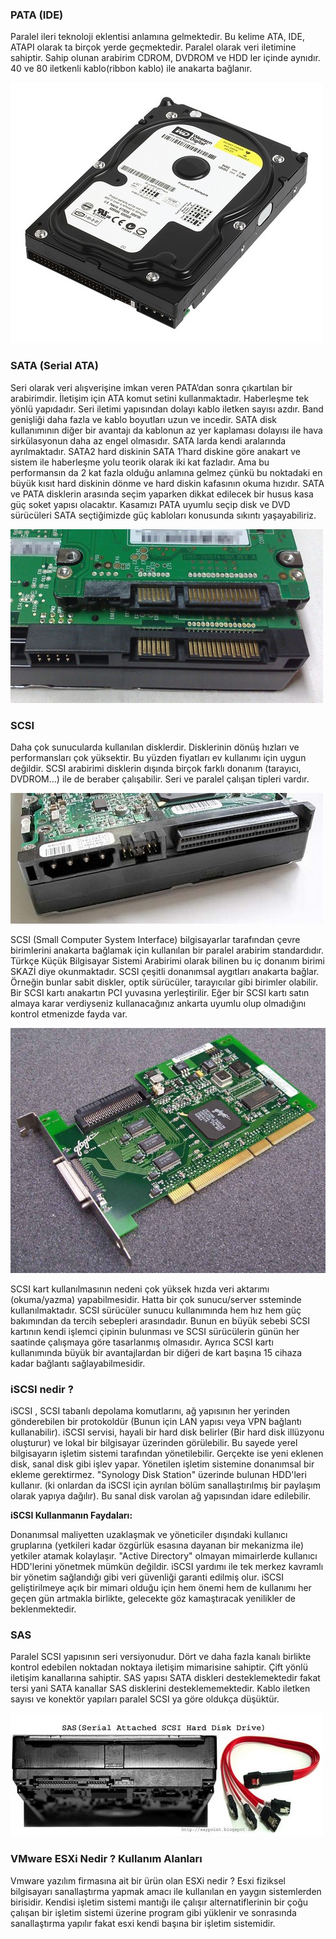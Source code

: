 ### PATA (IDE)

Paralel ileri teknoloji eklentisi anlamına gelmektedir. Bu kelime ATA, IDE, ATAPI olarak ta birçok yerde geçmektedir. Paralel olarak veri iletimine sahiptir. Sahip olunan arabirim CDROM, DVDROM ve HDD ler içinde aynıdır. 40 ve 80 iletkenli kablo(ribbon kablo) ile anakarta bağlanır.

![ide-harddisk.jpg](files/ide-harddisk.jpg)

### SATA (Serial ATA)

Seri olarak veri alışverişine imkan veren PATA’dan sonra çıkartılan bir arabirimdir. İletişim için ATA komut setini kullanmaktadır. Haberleşme tek yönlü yapıdadır. Seri iletimi yapısından dolayı kablo iletken sayısı azdır. Band genişliği daha fazla ve kablo boyutları uzun ve incedir. SATA disk kullanımının diğer bir avantajı da kablonun az yer kaplaması dolayısı ile hava sirkülasyonun daha az engel olmasıdır. SATA larda kendi aralarında ayrılmaktadır. SATA2 hard diskinin  SATA 1’hard diskine göre anakart ve sistem ile haberleşme yolu teorik olarak iki kat fazladır. Ama bu performansın da 2 kat fazla olduğu anlamına gelmez çünkü bu noktadaki en büyük kısıt hard diskinin dönme ve hard diskin kafasının okuma hızıdır. SATA ve PATA disklerin arasında seçim yaparken dikkat edilecek bir husus kasa güç soket yapısı olacaktır. Kasamızı PATA uyumlu seçip disk ve DVD sürücüleri SATA seçtiğimizde güç kabloları konusunda sıkıntı yaşayabiliriz.

![sata.jpg](files/sata.jpg)

### SCSI

Daha çok sunucularda kullanılan disklerdir. Disklerinin dönüş hızları ve performansları çok yüksektir. Bu yüzden fiyatları ev kullanımı için uygun değildir. SCSI arabirimi disklerin dışında birçok farklı donanım (tarayıcı, DVDROM…) ile de beraber çalışabilir. Seri ve paralel çalışan tipleri vardır.

![scsi-hard-disk.jpg](files/scsi-hard-disk.jpg)





SCSI (Small Computer System Interface) bilgisayarlar tarafından çevre birimlerini anakarta bağlamak için kullanılan bir paralel arabirim standardıdır. Türkçe Küçük Bilgisayar Sistemi Arabirimi olarak bilinen bu iç donanım birimi SKAZİ diye okunmaktadır. SCSI çeşitli donanımsal aygıtları anakarta bağlar. Örneğin bunlar sabit diskler, optik sürücüler, tarayıcılar gibi birimler olabilir. Bir SCSI kartı anakartın PCI yuvasına yerleştirilir. Eğer bir SCSI kartı satın almaya karar verdiyseniz kullanacağınız ankarta uyumlu olup olmadığını kontrol etmenizde fayda var.

![scsi-kart-768x597.jpg](files/scsi-kart-768x597.jpg)

SCSI kart kullanılmasının nedeni çok yüksek hızda veri aktarımı (okuma/yazma) yapabilmesidir. Hatta bir çok sunucu/server ssteminde kullanılmaktadır. SCSI sürücüler sunucu kullanımında hem hız hem güç bakımından da tercih sebepleri arasındadır. Bunun en büyük sebebi SCSI kartının kendi işlemci çipinin bulunması ve SCSI sürücülerin günün her saatinde çalışmaya göre tasarlanmış olmasıdır. Ayrıca SCSI kartı kullanımında büyük bir avantajlardan bir diğeri de kart başına 15 cihaza kadar bağlantı sağlayabilmesidir.




### iSCSI nedir ?

iSCSI , SCSI tabanlı depolama komutlarını, ağ yapısının her yerinden gönderebilen bir protokoldür (Bunun için LAN yapısı veya VPN bağlantı kullanabilir). iSCSI servisi, hayali bir hard disk belirler (Bir hard disk illüzyonu oluşturur) ve lokal bir bilgisayar üzerinden görülebilir. Bu sayede yerel bilgisayarın işletim sistemi tarafından yönetilebilir. Gerçekte ise yeni eklenen disk,  sanal disk gibi işlev yapar. Yönetilen işletim sistemine donanımsal bir ekleme gerektirmez. "Synology Disk Station" üzerinde bulunan HDD'leri kullanır. (ki onlardan da iSCSI için ayrılan bölüm sanallaştırılmış bir paylaşım olarak yapıya dağılır). Bu sanal disk varolan ağ yapısından idare edilebilir.  

**iSCSI Kullanmanın Faydaları:**

Donanımsal maliyetten uzaklaşmak  ve yöneticiler dışındaki kullanıcı gruplarına (yetkileri kadar özgürlük esasına dayanan bir mekanizma ile) yetkiler atamak kolaylaşır. "Active Directory" olmayan mimairlerde kullanıcı HDD'lerini yönetmek mümkün değildir. iSCSI yardımı ile tek merkez kavramlı bir yönetim sağlandığı gibi veri güvenliği garanti edilmiş olur. iSCSI geliştirilmeye açık bir mimari olduğu için hem önemi hem de kullanımı her geçen gün artmakla birlikte, gelecekte göz kamaştıracak yenilikler de beklenmektedir.





### SAS

Paralel SCSI yapısının seri versiyonudur. Dört ve daha fazla kanalı birlikte kontrol edebilen noktadan noktaya iletişim mimarisine sahiptir. Çift yönlü iletişim kanallarına sahiptir. SAS yapısı SATA diskleri desteklemektedir fakat tersi yani SATA kanallar SAS disklerini desteklememektedir. Kablo iletken sayısı ve konektör yapıları paralel SCSI ya göre oldukça düşüktür.

![sas-harddisk.jpg](files/sas-harddisk.jpg)




### VMware ESXi Nedir ? Kullanım Alanları

Vmware yazılım firmasına ait bir ürün olan ESXi nedir ? Esxi fiziksel bilgisayarı sanallaştırma yapmak amacı ile kullanılan en yaygın sistemlerden birisidir. Kendisi işletim sistemi mantığı ile çalışır alternatiflerinin bir çoğu çalışan bir işletim sistemi üzerine program gibi yüklenir ve sonrasında sanallaştırma yapılır fakat esxi kendi başına bir işletim sistemidir.
